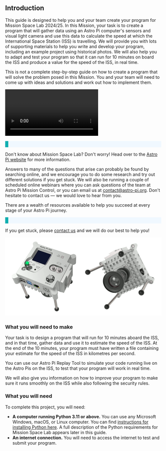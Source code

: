 ## Introduction
This guide is designed to help you and your team create your program for Mission Space Lab 2024/25. In this Mission, your task is to create a program that will gather data using an Astro Pi computer's sensors and visual light camera and use this data to calculate the speed at which the International Space Station (ISS) is travelling. We will provide you with lots of supporting materials to help you write and develop your program, including an example project using historical photos. We will also help you to adapt and test your program so that it can run for 10 minutes on board the ISS and produce a value for the speed of the ISS, in real time.

This is not a complete step-by-step guide on how to create a program that will solve the problem posed in this Mission. You and your team will need to come up with ideas and solutions and work out how to implement them.

![A sequence of photos of the Earth's surface taken by an Astro Pi computer.](images/Atlas.mp4)

<p style="border-left: solid; border-width:10px; border-color: #0faeb0; background-color: aliceblue; padding: 10px;">

Don't know about Mission Space Lab? Don't worry! Head over to the [Astro Pi website](https://astro-pi.org/mission-space-lab/) for more information.

</p>

Answers to many of the questions that arise can probably be found by searching online, and we encourage you to do some research and try out different solutions if you get stuck. We will also be running a couple of scheduled online webinars where you can ask questions of the team at Astro Pi Mission Control, or you can email us at [contact@astro-pi.org](mailto:contact@astro-pi.org). Don't hesitate to contact us — we would love to hear from you.

There are a wealth of resources available to help you succeed at every stage of your Astro Pi journey.

<p style="border-left: solid; border-width:10px; border-color: #0faeb0; background-color: aliceblue; padding: 10px;">

If you get stuck, please [contact us](mailto:enquiries@astro-pi.org) and we will do our best to help you!
</p>

 ![Two views of an Astro Pi computer, showing the front panel (with some of the sensors) and the camera.](images/astro-pi-double.png) 

### What you will need to make

Your task is to design a program that will run for 10 minutes aboard the ISS, and in that time, gather data and use it to estimate the speed of the ISS. At the end of the 10 minutes, your program must have written a file containing your estimate for the speed of the ISS in kilometres per second.

You can use our Astro Pi Replay Tool to simulate your code running live on the Astro Pis on the ISS, to test that your program will work in real time.

We will also give you information on how to improve your program to make sure it runs smoothly on the ISS while also following the security rules.


### What you will need

To complete this project, you will need:
- **A computer running Python 3.11 or above.** You can use any Microsoft Windows, macOS, or Linux computer. You can find [instructions for installing Python here](https://projects.raspberrypi.org/en/projects/generic-python-install-python3). A full description of the Python requirements for Mission Space Lab appears later in this guide.
- **An internet connection.** You will need to access the internet to test and submit your program.
